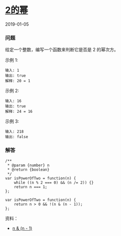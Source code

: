 # [2的幂](https://leetcode-cn.com/problems/power-of-two)
2019-01-05
### 问题

给定一个整数，编写一个函数来判断它是否是 2 的幂次方。

示例 1:

```
输入: 1
输出: true
解释: 20 = 1
```
示例 2:

```
输入: 16
输出: true
解释: 24 = 16
```
示例 3:

```
输入: 218
输出: false
```

### 解答

```
/**
 * @param {number} n
 * @return {boolean}
 */
var isPowerOfTwo = function(n) {
    while ((n % 2 === 0) && (n /= 2)) {}
    return n === 1;
};

var isPowerOfTwo = function(n) {
    return n > 0 && !(n & (n - 1));
};
```
资料：
* [n & (n - 1)](https://stackoverflow.com/questions/4678333/n-n-1-what-does-this-expression-do)